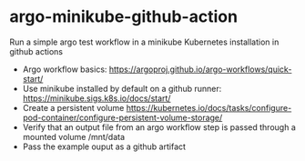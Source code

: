 # argo-minikube-github-action

Run a simple argo test workflow in a minikube Kubernetes installation in github actions
- Argo workflow basics: https://argoproj.github.io/argo-workflows/quick-start/
- Use minikube installed by default on a github runner: https://minikube.sigs.k8s.io/docs/start/
- Create a persistent volume https://kubernetes.io/docs/tasks/configure-pod-container/configure-persistent-volume-storage/ 
- Verify that an output file from an argo workflow step is passed through a mounted volume /mnt/data
- Pass the example ouput as a github artifact
